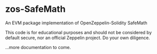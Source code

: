 # zos-SafeMath
An EVM package implementation of OpenZeppelin-Solidity SafeMath

This code is for educational purposes and should not be considered by default secure, nor an official Zeppelin project. 
Do your own diligence. 

...more documentation to come. 
